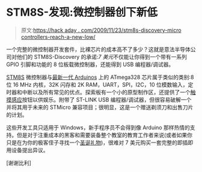 # STM8S-发现:微控制器创下新低

> 原文:[https://hack aday . com/2009/11/23/stm8s-discovery-micro controllers-reach-a-new-low/](https://hackaday.com/2009/11/23/stm8s-discovery-microcontrollers-reach-a-new-low/)

一个完整的微控制器开发套件，比裸芯片的成本高不了多少？这就是意法半导体公司对他们的 STM8S-Discovery 的承诺:*7 美元*不仅能让你得到一个带有一系列 GPIO 引脚和功能的 8 位板载微控制器，还能得到 USB 编程器/调试器。

[STM8S](http://www.st.com/mcu/inchtml-pages-stm8s.html) 微控制器与[最新一代 Arduinos](http://hackaday.com/2009/07/13/arduino-nano-updated/) 上的 ATmega328 芯片属于类似的类别:8 位 16 MHz 内核，32K 闪存和 2K RAM，UART，SPI，I2C，10 位模数输入，定时器和中断以及所有常见的优点。探索板有一个小的原型制作区，还提供了一个[触摸感应](http://hackaday.com/2009/10/17/easy-touch-capacitance/)按钮以供娱乐。附带了 ST-LINK USB 编程器/调试器，但很容易破解一个并将其用于未来的 STMicro 兼容项目；很明显，这是一个赠送剃须刀和出售刀片的计划。

这些开发工具只适用于 Windows，新手程序员不会得到像 Arduino 那样热情的支持。但是对于注重成本的黑客和需要装备整个教室的教育工作者来说(或者如果你只是在为你的极客侄子寻找一个[圣诞礼物](http://hackaday.com/2008/12/25/hackit-what-did-you-get/))，很难对 7 美元购买一套完整的即插即用设备提出异议。

[谢谢比利]